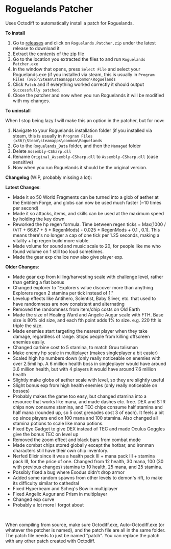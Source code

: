 # Roguelands Patcher
Uses Octodiff to automatically install a patch for Roguelands.

**To install**
1. Go to [releases](https://github.com/Jdewi12/Roguelands-Patcher/releases) and click on `Roguelands.Patcher.zip` under the latest release to download it
2. Extract the contents of the zip file
3. Go to the location you extracted the files to and run `Roguelands Patcher.exe`
4. In the window that opens, press `Select File` and select your Roguelands.exe (if you installed via steam, this is usually in `Program Files (x86)\Steam\steamapps\common\Roguelands`
5. Click `Patch` and if everything worked correctly it should output `Successfully patched.` 
6. Close the patcher and now when you run Roguelands it will be modified with my changes.

**To uninstall**

When I stop being lazy I will make this an option in the patcher, but for now:
1. Navigate to your Roguelands installation folder (if you installed via steam, this is usually in `Program Files (x86)\Steam\steamapps\common\Roguelands`
2. Go to the `Roguelands_Data` folder, and then the `Managed` folder
3. Delete `Assembly-CSharp.dll`
4. Rename `Original_Assembly-CSharp.dll` to `Assembly-CSharp.dll` (case sensitive)
5. Now when you run Roguelands it should be the original version.

**Changelog** (WIP, probably missing a lot):

**Latest Changes**:
- Made it so 50 World Fragments can be turned into a glob of aether at the Emblem Forge, and globs can now be used much faster (~10 times per second)
- Made it so attacks, items, and skills can be used at the maximum speed by holding the key down
- Reworked the hp regen formula. Time between regen ticks = Max(1000 / (VIT + 66.67 + 5 * RegenMods) - 0.025 * RegenMods + 0.1 , 0.1). This means there's no longer a cap of one tick per 1.25 seconds, making a vitality + hp regen build more viable.
- Made volume for sound and music scale to 20, for people like me who found volume on 1 still too loud sometimes.
- Made the gear exp chalice now also give player exp.


**Older Changes**:
- Made gear exp from killing/harvesting scale with challenge level, rather than getting a flat bonus
- Changed explorer to "Explorers value discover more than anything. Explorers regen 2 stamina per tick instead of 1."
- Levelup effects like Antihero, Scientist, Baby Sliver, etc. that used to have randomness are now consistent and alternating
- Removed the randomness from item/chip costs on Old Earth
- Made the size of Healing Ward and Angelic Augur scale with FTH. Base size is 80% old size, and each fth point adds 1% to size. e.g. 220 fth is triple the size.
- Made enemies start targeting the nearest player when they take damage, regardless of range. Stops people from killing offscreen enemies easily.
- Changed carbine cost to 5 stamina, to match Gruu talisman
- Make enemy hp scale in multiplayer (makes singleplayer a bit easier)
- Scaled high hp numbers down (only really noticeable on enemies with over 2.5mil hp. A 6 million health boss in singleplayer would have around 3.6 million health, but with 4 players it would have around 7.6 million health
- Slightly make globs of aether scale with level, so they are slightly useful
- Slight bonus exp from high health enemies (only really noticeable on bosses)
- Probably makes the game too easy, but changed stamina into a resource that works like mana, and made dashes etc. free. DEX and STR chips now consume stamina, and TEC chips consume half stamina and half mana (rounded up, so 5 cost grenades cost 3 of each). It feels a bit op since players end on 100 mana and 100 stamina. Also changed all stamina potions to scale like mana potions.
- Fixed Eye Gadget to give DEX instead of TEC and made Oculus Goggles give the bonus TEC on level up
- Removed the zoom effect and black bars from combat mode
- Made combat chips stored globally except the hotbar, and ironman characters still have their own chip inventory. 
- Nerfed Elixir since it was a health pack III + mana pack III + stamina pack III, for the price of one. Changed from 12 health, 30 mana, 100 (30 with previous changes) stamina to 10 health, 25 mana, and 25 stamina.
- Possibly fixed a bug where Exodus didn't drop armor
- Added some random spawns from other levels to demon's rift, to make its difficulty similar to cathedral
- Fixed Hyperbeam and Scheg's Bow in multiplayer
- Fixed Angelic Augur and Prism in multiplayer
- Changed exp curve
- Probably a lot more I forgot about

&nbsp;

When compiling from source, make sure Octodiff.exe, Auto-Octodiff.exe (or whatever the patcher is named), and the patch file are all in the same folder. The patch file needs to just be named "patch". You can replace the patch with any other patch created with Octodiff.
